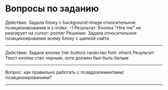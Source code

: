 # Вопросы по заданию

Действие:
	Задала блоку с background-image относительное позиционирование и z-index: -1
Результат:
	Кнопка "Hire me" не реагирует на cursor: pointer
Решение:
	Задала относительное позиционирование всему блоку с шапкой сайта

------

Действие:
	Задала кнопке (тег button) свойство font: inherit
Результат:
	Текст кнопки стал черным, хотя должен был быть белым

------

Вопрос: как правильно работать с псевдоэлементами/позиционированием?

------